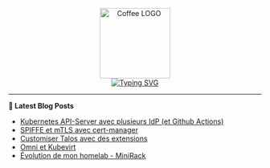 <p align="center">
    <img src="https://avatars.githubusercontent.com/u/168379399" width="140px" alt="Coffee LOGO"/>
    <br>
    <a href="https://une-tasse-de.cafe"><img src="https://readme-typing-svg.herokuapp.com?font=Fira+Code&pause=1000&color=4c4131&background=FFFFFF00&center=true&vCenter=true&width=435&lines=Une-tasse-de.cafe;Need%2Fa%2FKawa?;Coffee-Blogger" alt="Typing SVG" /></a>
</p>

 -------

**📝 Latest Blog Posts**

<!-- BLOG-POST-LIST:START -->
- [Kubernetes API-Server avec plusieurs IdP &lpar;et Github Actions&rpar;](https://une-tasse-de.cafe/blog/apiserver-multi-idp/)
- [SPIFFE et mTLS avec cert-manager](https://une-tasse-de.cafe/blog/spiffe/)
- [Customiser Talos avec des extensions](https://une-tasse-de.cafe/blog/talos-ext/)
- [Omni et Kubevirt](https://une-tasse-de.cafe/blog/omni/)
- [Évolution de mon homelab - MiniRack](https://une-tasse-de.cafe/blog/minirack/)
<!-- BLOG-POST-LIST:END -->
